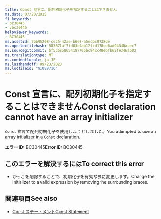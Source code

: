 ```yaml
---
title: Const 宣言に、配列初期化子を指定することはできません
ms.date: 07/20/2015
f1_keywords:
- bc30445
- vbc30445
helpviewer_keywords:
- BC30445
ms.assetid: 7bb95208-ce25-42ae-b6e8-a5ecbc0738de
ms.openlocfilehash: 583671af7fd83e9ab12fcd178ce6ad943d0acec7
ms.sourcegitcommit: bf5c5850654187705bc94cc40ebfb62fe346ab02
ms.translationtype: MT
ms.contentlocale: ja-JP
ms.lasthandoff: 09/23/2020
ms.locfileid: "91089716"
---
```

# <a name="const-declaration-cannot-have-an-array-initializer"></a><span data-ttu-id="70f43-102">Const 宣言に、配列初期化子を指定することはできません</span><span class="sxs-lookup"><span data-stu-id="70f43-102">Const declaration cannot have an array initializer</span></span>

<span data-ttu-id="70f43-103">`Const` 宣言で配列初期化子を使用しようとしました。</span><span class="sxs-lookup"><span data-stu-id="70f43-103">You attempted to use an array initializer in a `Const` declaration.</span></span>  
  
 <span data-ttu-id="70f43-104">**エラー ID:** BC30445</span><span class="sxs-lookup"><span data-stu-id="70f43-104">**Error ID:** BC30445</span></span>  
  
## <a name="to-correct-this-error"></a><span data-ttu-id="70f43-105">このエラーを解決するには</span><span class="sxs-lookup"><span data-stu-id="70f43-105">To correct this error</span></span>  
  
- <span data-ttu-id="70f43-106">かっこを削除することで、初期化子を有効な式に変更します。</span><span class="sxs-lookup"><span data-stu-id="70f43-106">Change the initializer to a valid expression by removing the surrounding braces.</span></span>  
  
## <a name="see-also"></a><span data-ttu-id="70f43-107">関連項目</span><span class="sxs-lookup"><span data-stu-id="70f43-107">See also</span></span>

- [<span data-ttu-id="70f43-108">Const ステートメント</span><span class="sxs-lookup"><span data-stu-id="70f43-108">Const Statement</span></span>](../language-reference/statements/const-statement.md)
